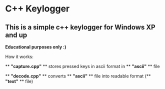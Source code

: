 # C++ Keylogger

## This is a simple c++ keylogger for Windows XP and up

**Educational purposes only :)**

How it works:

** **"capture.cpp"** ** stores pressed keys in ascii format in ** **"ascii"** ** file

** **"decode.cpp"** ** converts ** **"ascii"** ** file into readable format (** **"text"** ** file)
